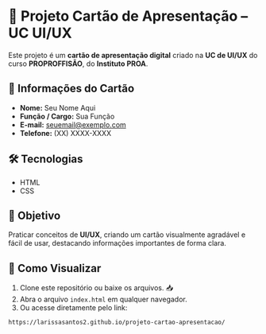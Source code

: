 # 👤 Projeto Cartão de Apresentação – UC UI/UX

Este projeto é um **cartão de apresentação digital** criado na **UC de UI/UX** do curso **PROPROFFISÃO**, do **Instituto PROA**.

## 📝 Informações do Cartão
- **Nome:** Seu Nome Aqui 
- **Função / Cargo:** Sua Função 
- **E-mail:** seuemail@exemplo.com 
- **Telefone:** (XX) XXXX-XXXX 

## 🛠 Tecnologias
- HTML 
- CSS 

## 🎯 Objetivo
Praticar conceitos de **UI/UX**, criando um cartão visualmente agradável e fácil de usar, destacando informações importantes de forma clara.

## 👀 Como Visualizar
1. Clone este repositório ou baixe os arquivos. 📥  
2. Abra o arquivo `index.html` em qualquer navegador.  
3. Ou acesse diretamente pelo link:

```bash
https://larissasantos2.github.io/projeto-cartao-apresentacao/
